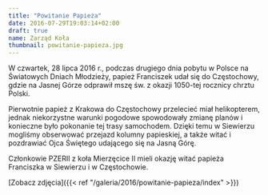 ```yaml
---
title: "Powitanie Papieża"
date: 2016-07-29T19:03:14+02:00
draft: true
name: Zarząd Koła
thumbnail: powitanie-papieza.jpg
---
```


W czwartek, 28 lipca 2016 r., podczas drugiego dnia pobytu w Polsce na Światowych Dniach Młodzieży, papież Franciszek udał się do Częstochowy, gdzie na Jasnej Górze odprawił mszę św. z okazji 1050-tej rocznicy chrztu Polski.

<!--more-->

Pierwotnie papież z Krakowa do Częstochowy przelecieć miał helikopterem, jednak niekorzystne warunki pogodowe spowodowały zmianę planów i konieczne było pokonanie tej trasy samochodem. Dzięki temu w Siewierzu mogliśmy obserwować przejazd kolumny papieskiej, a także witać i pozdrawiać Ojca Świętego udającego się na Jasną Górę.

Członkowie PZERII z koła Mierzęcice II mieli okazję witać papieża Franciszka w Siewierzu i w Częstochowie.

[Zobacz zdjęcia]({{< ref "/galeria/2016/powitanie-papieza/index" >}})
